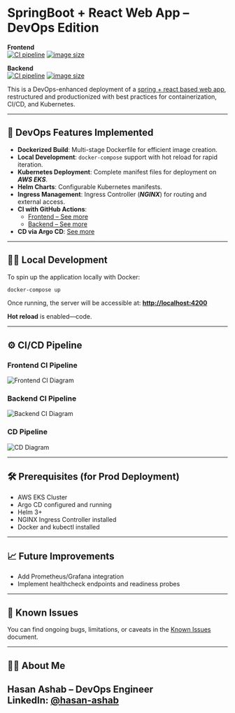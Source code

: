 # SpringBoot + React Web App – DevOps Edition

**Frontend**  
[![CI pipeline](https://github.com/HasanAshab/spring-react-devops/actions/workflows/frontend-ci.yaml/badge.svg)](https://github.com/HasanAshab/spring-react-devops/actions/workflows/frontend-ci.yaml)
[![image size](https://ghcr-badge.egpl.dev/hasanashab/spring-react-devops-frontend/size)](https://github.com/HasanAshab/go-web-app-devops/pkgs/container/spring-react-devops-frontend)

**Backend**  
[![CI pipeline](https://github.com/HasanAshab/spring-react-devops/actions/workflows/backend-ci.yaml/badge.svg)](https://github.com/HasanAshab/spring-react-devops/actions/workflows/backend-ci.yaml)
[![image size](https://ghcr-badge.egpl.dev/hasanashab/spring-react-devops-backend/size)](https://github.com/HasanAshab/go-web-app-devops/pkgs/container/spring-react-devops-backend)


This is a DevOps-enhanced deployment of a [spring + react based web app](https://github.com/purshink/ReactJS-Spring-Boot-Full-Stack-App), restructured and productionized with best practices for containerization, CI/CD, and Kubernetes.

---

## 🚀 DevOps Features Implemented

* **Dockerized Build**: Multi-stage Dockerfile for efficient image creation.
* **Local Development**: `docker-compose` support with hot reload for rapid iteration.
* **Kubernetes Deployment**: Complete manifest files for deployment on **_AWS EKS_**.
* **Helm Charts**: Configurable Kubernetes manifests.
* **Ingress Management**: Ingress Controller (**_NGINX_**) for routing and external access.
* **CI with GitHub Actions**:
  * [Frontend – See more](#frontend-ci-pipeline)
  * [Backend – See more](#backend-ci-pipeline)
* **CD via Argo CD**: [See more](#cd-pipeline)

---

## 🧑‍💻 Local Development

To spin up the application locally with Docker:

```bash
docker-compose up
```

Once running, the server will be accessible at:
**[http://localhost:4200](http://localhost:4200)**

**Hot reload** is enabled—code.

---

## ⚙️ CI/CD Pipeline

### Frontend CI Pipeline
![Frontend CI Diagram](static/images/frontend-ci.png)

### Backend CI Pipeline
![Backend CI Diagram](static/images/backend-ci.png)

### CD Pipeline
![CD Diagram](static/images/cd.png)

---

## 🛠️ Prerequisites (for Prod Deployment)

* AWS EKS Cluster
* Argo CD configured and running
* Helm 3+
* NGINX Ingress Controller installed
* Docker and kubectl installed

---

## 📈 Future Improvements
* Add Prometheus/Grafana integration
* Implement healthcheck endpoints and readiness probes

---

## 🐞 Known Issues

You can find ongoing bugs, limitations, or caveats in the [Known Issues](./KNOWN_ISSUES.md) document.

---


## 🙋‍♂️ About Me
**Hasan Ashab** – DevOps Engineer  
LinkedIn: [@hasan-ashab](https://www.linkedin.com/in/hasan-ashab)
---
